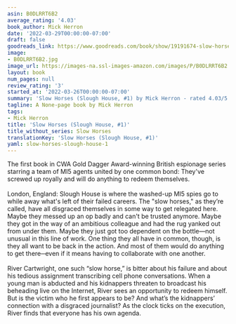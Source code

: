 ```yaml
---
asin: B0DLRRT6B2
average_rating: '4.03'
book_author: Mick Herron
date: '2022-03-29T00:00:00-07:00'
draft: false
goodreads_link: https://www.goodreads.com/book/show/19191674-slow-horses
image:
- B0DLRRT6B2.jpg
image_url: https://images-na.ssl-images-amazon.com/images/P/B0DLRRT6B2.01._SCLZZZZZZZ.jpg
layout: book
num_pages: null
review_rating: '3'
started_at: '2022-03-26T00:00:00-07:00'
summary: 'Slow Horses (Slough House, #1) by Mick Herron - rated 4.03/5 on Goodreads'
tagline: A None-page book by Mick Herron
tags:
- Mick Herron
title: 'Slow Horses (Slough House, #1)'
title_without_series: Slow Horses
translationKey: 'Slow Horses (Slough House, #1)'
yaml: slow-horses-slough-house-1
---
```


The first book in CWA Gold Dagger Award-winning British espionage series starring a team of MI5 agents united by one common bond: They've screwed up royally and will do anything to redeem themselves. <br /><br />London, England: Slough House is where the washed-up MI5 spies go to while away what's left of their failed careers. The "slow horses," as they’re called, have all disgraced themselves in some way to get relegated here. Maybe they messed up an op badly and can't be trusted anymore. Maybe they got in the way of an ambitious colleague and had the rug yanked out from under them. Maybe they just got too dependent on the bottle—not unusual in this line of work. One thing they all have in common, though, is they all want to be back in the action. And most of them would do anything to get there─even if it means having to collaborate with one another.<br /><br />River Cartwright, one such “slow horse,” is bitter about his failure and about his tedious assignment transcribing cell phone conversations. When a young man is abducted and his kidnappers threaten to broadcast his beheading live on the Internet, River sees an opportunity to redeem himself. But is the victim who he first appears to be? And what’s the kidnappers’ connection with a disgraced journalist? As the clock ticks on the execution, River finds that everyone has his own agenda.